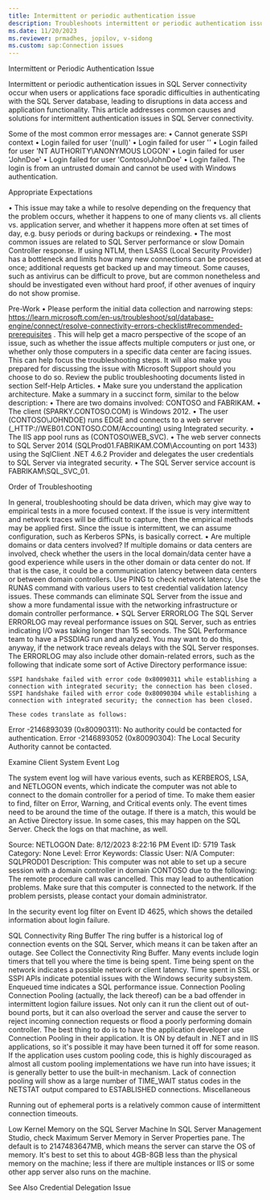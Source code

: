 ```yaml
---
title: Intermittent or periodic authentication issue
description: Troubleshoots intermittent or periodic authentication issues.
ms.date: 11/20/2023
ms.reviewer: prmadhes, jopilov, v-sidong
ms.custom: sap:Connection issues
---
```

Intermittent or Periodic Authentication Issue

Intermittent or periodic authentication issues in SQL Server connectivity occur when users or applications face sporadic difficulties in authenticating with the SQL Server database, leading to disruptions in data access and application functionality. This article addresses common causes and solutions for intermittent authentication issues in SQL Server connectivity.

Some of the most common error messages are:
•	Cannot generate SSPI context
•	Login failed for user '(null)'
•	Login failed for user ''
•	Login failed for user 'NT AUTHORITY\ANONYMOUS LOGON'
•	Login failed for user 'JohnDoe'
•	Login failed for user 'Contoso\JohnDoe'
•	Login failed. The login is from an untrusted domain and cannot be used with Windows authentication.


Appropriate Expectations

•	This issue may take a while to resolve depending on the frequency that the problem occurs, whether it happens to one of many clients vs. all clients vs. application server, and whether it happens more often at set times of day, e.g. busy periods or during backups or reindexing.
•	The most common issues are related to SQL Server performance or slow Domain Controller response. If using NTLM, then LSASS (Local Security Provider)  has a bottleneck and limits how many new connections can be processed at once; additional requests get backed up and may timeout. Some causes, such as antivirus can be difficult to prove, but are common nonetheless and should be investigated even without hard proof, if other avenues of inquiry do not show promise.

Pre-Work
•	Please perform the initial data collection and narrowing steps: https://learn.microsoft.com/en-us/troubleshoot/sql/database-engine/connect/resolve-connectivity-errors-checklist#recommended-prerequisites . This will help get a macro perspective of the scope of an issue, such as whether the issue affects multiple computers or just one, or whether only those computers in a specific data center are facing issues. This can help focus the troubleshooting steps. It will also make you prepared for discussing the issue with Microsoft Support should you choose to do so.
Review the public troubleshooting documents listed in section Self-Help Articles.
•	Make sure you understand the application architecture. Make a summary in a succinct form, similar to the below description:
•	There are two domains involved: CONTOSO and FABRIKAM.
•	The client (SPARKY.CONTOSO.COM) is Windows 2012.
•	The user (CONTOSO\JOHNDOE) runs EDGE and connects to a web server (_HTTP://WEB01.CONTOSO.COM/Accounting) using Integrated security.
•	The IIS app pool runs as (CONTOSO\WEB_SVC).
•	The web server connects to SQL Server 2014 (SQLProd01.FABRIKAM.COM\Accounting on port 1433) using the SqlClient .NET 4.6.2 Provider and delegates the user credentials to SQL Server via integrated security.
•	The SQL Server service account is FABRIKAM\SQL_SVC_01.

Order of Troubleshooting

In general, troubleshooting should be data driven, which may give way to empirical tests in a more focused context. If the issue is very intermittent and network traces will be difficult to capture, then the empirical methods may be applied first.
Since the issue is intermittent, we can assume configuration, such as Kerberos SPNs, is basically correct.
•	Are multiple domains or data centers involved?
If multiple domains or data centers are involved, check whether the users in the local domain/data center have a good experience while users in the other domain or data center do not. If that is the case, it could be a communication latency between data centers or between domain controllers. Use PING to check network latency. Use the RUNAS command with various users to test credential validation latency issues. These commands can eliminate SQL Server from the issue and show a more fundamental issue with the networking infrastructure or domain controller performance.
•	SQL Server ERRORLOG The SQL Server ERRORLOG may reveal performance issues on SQL Server, such as entries indicating I/O was taking longer than 15 seconds. The SQL Performance team to have a PSSDIAG run and analyzed. You may want to do this, anyway, if the network trace reveals delays with the SQL Server responses.
The ERRORLOG may also include other domain-related errors, such as the following that indicate some sort of Active Directory performance issue:

	SSPI handshake failed with error code 0x80090311 while establishing a connection with integrated security; the connection has been closed.
	SSPI handshake failed with error code 0x80090304 while establishing a connection with integrated security; the connection has been closed.

	These codes translate as follows:
	
Error -2146893039 (0x80090311): No authority could be contacted for authentication.
        	Error -2146893052 (0x80090304): The Local Security Authority cannot be contacted.

Examine Client System Event Log

The system event log will have various events, such as KERBEROS, LSA, and NETLOGON events, which indicate the computer was not able to connect to the domain controller for a period of time. To make them easier to find, filter on Error, Warning, and Critical events only. The event times need to be around the time of the outage. If there is a match, this would be an Active Directory issue.
In some cases, this may happen on the SQL Server. Check the logs on that machine, as well.

Source: NETLOGON
Date: 8/12/2023 8:22:16 PM
Event ID: 5719
Task Category: None
Level: Error
Keywords: Classic
User: N/A
Computer: SQLPROD01
Description:
This computer was not able to set up a secure session with a domain controller in domain CONTOSO due to the following: The remote procedure call was cancelled. This may lead to authentication problems. Make sure that this computer is connected to the network. If the problem persists, please contact your domain administrator.

In the security event log filter on Event ID 4625, which shows the detailed information about login failure.

SQL Connectivity Ring Buffer
The ring buffer is a historical log of connection events on the SQL Server, which means it can be taken after an outage. See Collect the Connectivity Ring Buffer. Many events include login timers that tell you where the time is being spent. Time being spent on the network indicates a possible network or client latency. Time spent in SSL or SSPI APIs indicate potential issues with the Windows security subsystem. Enqueued time indicates a SQL performance issue. 
Connection Pooling
Connection Pooling (actually, the lack thereof) can be a bad offender in intermittent logion failure issues. Not only can it run the client out of out-bound ports, but it can also overload the server and cause the server to reject incoming connection requests or flood a poorly performing domain controller. The best thing to do is to have the application developer use Connection Pooling in their application. It is ON by default in .NET and in IIS applications, so it's possible it may have been turned it off for some reason. If the application uses custom pooling code, this is highly discouraged as almost all custom pooling implementations we have run into have issues; it is generally better to use the built-in mechanism.
Lack of connection pooling will show as a large number of TIME_WAIT status codes in the NETSTAT output compared to ESTABLISHED connections.
Miscellaneous

Running out of ephemeral ports is a relatively common cause of intermittent connection timeouts.

Low Kernel Memory on the SQL Server Machine In SQL Server Management Studio, check Maximum Server Memory in Server Properties pane. The default is to 2147483647MB, which means the server can starve the OS of memory. It's best to set this to about 4GB-8GB less than the physical memory on the machine; less if there are multiple instances or IIS or some other app server also runs on the machine.


See Also
Credential Delegation Issue
